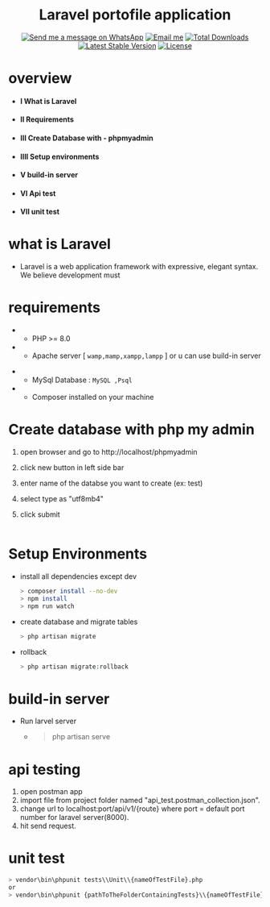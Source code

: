 <div align="center">

<h1> Laravel portofile application  </h1>

 [![Send me a message on WhatsApp](https://img.shields.io/static/v1.svg?label=Send%20a%20message&message=🙈&color=1ebea5&logo=whatsapp&logoColor=white&labelColor=1ebea5)](https://wa.me/201141640812?text=I'm%20interested%20in%20your%20car%20for%20sale)
[![Email me](https://img.shields.io/static/v1.svg?label=Email%20me&labelColor=blueviolet&message=🌎)](mailto:ahmedhamdy.mh95@gmail.com)
<a href="https://packagist.org/packages/laravel/framework"><img src="https://img.shields.io/packagist/dt/laravel/framework" alt="Total Downloads"></a>
<a href="https://packagist.org/packages/laravel/framework"><img src="https://img.shields.io/packagist/v/laravel/framework" alt="Latest Stable Version"></a>
<a href="https://packagist.org/packages/laravel/framework"><img src="https://img.shields.io/packagist/l/laravel/framework" alt="License"></a>
</div>

# overview

- ####  I     What is Laravel
- ####  II    Requirements
- ####  III   Create Database with - phpmyadmin
- ####  IIII  Setup environments 
- ####   V    build-in server
- ####   VI    Api test
- ####   VII   unit test 

# what is Laravel

* Laravel is a web application framework with expressive, elegant syntax. We believe development must

# requirements
  - * PHP >= 8.0

  - * Apache server [ `wamp,mamp,xampp,lampp` ] or u can use build-in server

  * - MySql Database : `MySQL ,Psql`
  * - Composer installed on your machine
# Create database with php my admin
1. open browser and go to http://localhost/phpmyadmin
2. click new button in left side bar
3. enter name of the databse you want to create (ex: test)
4. select type as "utf8mb4"
5. click submit

   ```

# Setup Environments

* install all dependencies except dev

     ```bash
    > composer install --no-dev
    > npm install
    > npm run watch
    ```

* create database and migrate tables
   ```bash
  > php artisan migrate
   ```
* rollback
   ```php
   > php artisan migrate:rollback 

# build-in server
- Run larvel server
   - > php artisan serve

# api testing
1. open postman app
2. import file from project folder named "api_test.postman_collection.json".
3. change url to localhost:port/api/v1/{route} where port =
default port number for laravel server(8000).
4. hit send request.

# unit test
```bash
> vendor\bin\phpunit tests\\Unit\\{nameOfTestFile}.php
or
> vendor\bin\phpunit {pathToTheFolderContainingTests}\\{nameOfTestFile}.php
```
